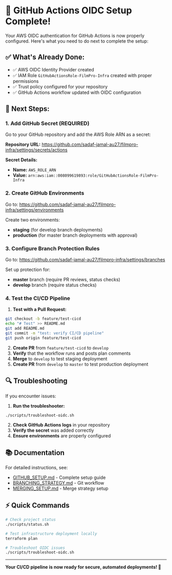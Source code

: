 # 🚀 GitHub Actions OIDC Setup Complete!

Your AWS OIDC authentication for GitHub Actions is now properly configured. Here's what you need to do next to complete the setup:

## ✅ What's Already Done:
- ✅ AWS OIDC Identity Provider created
- ✅ IAM Role `GitHubActionsRole-FilmPro-Infra` created with proper permissions
- ✅ Trust policy configured for your repository
- ✅ GitHub Actions workflow updated with OIDC configuration

## 🔧 Next Steps:

### 1. Add GitHub Secret (REQUIRED)
Go to your GitHub repository and add the AWS Role ARN as a secret:

**Repository URL:** https://github.com/sadaf-jamal-au27/filmpro-infra/settings/secrets/actions

**Secret Details:**
- **Name:** `AWS_ROLE_ARN`
- **Value:** `arn:aws:iam::008099619893:role/GitHubActionsRole-FilmPro-Infra`

### 2. Create GitHub Environments
Go to: https://github.com/sadaf-jamal-au27/filmpro-infra/settings/environments

Create two environments:
- **staging** (for develop branch deployments)
- **production** (for master branch deployments with approval)

### 3. Configure Branch Protection Rules
Go to: https://github.com/sadaf-jamal-au27/filmpro-infra/settings/branches

Set up protection for:
- **master** branch (require PR reviews, status checks)
- **develop** branch (require status checks)

### 4. Test the CI/CD Pipeline

1. **Test with a Pull Request:**
```bash
git checkout -b feature/test-cicd
echo "# Test" >> README.md
git add README.md
git commit -m "test: verify CI/CD pipeline"
git push origin feature/test-cicd
```

2. **Create PR** from `feature/test-cicd` to `develop`
3. **Verify** that the workflow runs and posts plan comments
4. **Merge** to `develop` to test staging deployment
5. **Create PR** from `develop` to `master` to test production deployment

## 🔍 Troubleshooting

If you encounter issues:

1. **Run the troubleshooter:**
```bash
./scripts/troubleshoot-oidc.sh
```

2. **Check GitHub Actions logs** in your repository
3. **Verify the secret** was added correctly
4. **Ensure environments** are properly configured

## 📚 Documentation

For detailed instructions, see:
- [GITHUB_SETUP.md](./docs/GITHUB_SETUP.md) - Complete setup guide
- [BRANCHING_STRATEGY.md](./docs/BRANCHING_STRATEGY.md) - Git workflow
- [MERGING_SETUP.md](./docs/MERGING_SETUP.md) - Merge strategy setup

## ⚡ Quick Commands

```bash
# Check project status
./scripts/status.sh

# Test infrastructure deployment locally
terraform plan

# Troubleshoot OIDC issues
./scripts/troubleshoot-oidc.sh
```

---

**Your CI/CD pipeline is now ready for secure, automated deployments! 🎯**
